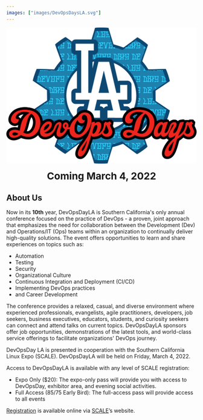 ```yaml
---
images: ["images/DevOpsDaysLA.svg"]
---
```


![Logo](images/DevOpsDaysLA.svg#center)
<div style="font-size: 26px; font-weight: bold; text-align: center;">Coming March 4, 2022</div>

## About Us

Now in its **10th** year, DevOpsDayLA is Southern California's only annual conference focused on the practice of DevOps - a proven, joint approach that emphasizes the need for collaboration between the Development (Dev) and Operations/IT (Ops) teams within an organization to continually deliver high-quality solutions. The event offers opportunities to learn and share experiences on topics such as:

- Automation
- Testing
- Security
- Organizational Culture
- Continuous Integration and Deployment (CI/CD)
- Implementing DevOps practices
- and Career Development

The conference provides a relaxed, casual, and diverse environment where experienced professionals, evangelists, agile practitioners, developers, job seekers, business executives, educators, students, and curiosity seekers can connect and attend talks on current topics. DevOpsDayLA sponsors offer job opportunities, demonstrations of the latest tools, and world-class service offerings to facilitate organizations' DevOps journey.

DevOpsDay LA is presented in cooperation with the Southern California Linux Expo (SCALE). DevOpsDayLA will be held on Friday, March 4, 2022.

Access to DevOpsDayLA is available with any level of SCALE registration:

- Expo Only ($20): The expo-only pass will provide you with access to DevOpsDay, exhibitor area, and evening social activities.
- Full Access ($85/$75 Early Bird): The full-access pass will provide access to all events

[Registration](https://register.socallinuxexpo.org/) is available online via [SCALE](https://www.socallinuxexpo.org/)’s website.
